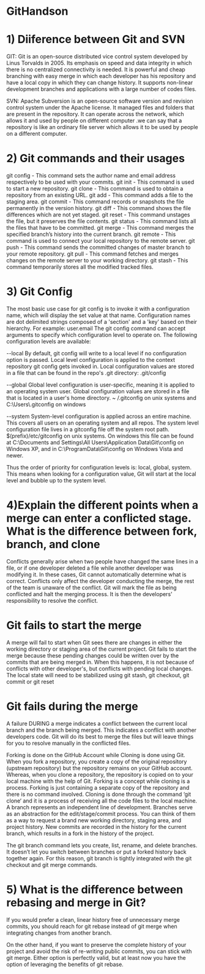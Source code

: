 # GitHandson


# 1) Diiference between Git and SVN

  GIT: Git is an open-source distributed vice control system developed by Linus Torvalds in 2005. Its emphasis on speed and data integrity in which there is no centralized     connectivity is needed. It is powerful and cheap branching with easy merge in which each developer has his repository and have a local copy in which they can change history. It  supports non-linear development branches and applications with a large number of codes files.
    
  SVN: Apache Subversion is an open-source software version and revision control system under the Apache license. It managed files and folders that are present in the  repository. It can operate across the network, which allows it and used by people on different computer .we can say that a repository is like an ordinary file server which allows it to be used by people on a different computer.
    
# 2) Git commands and their usages

  git config - This command sets the author name and email address respectively to be used with your commits.
  git init - This command is used to start a new repository.
  git clone - This command is used to obtain a repository from an existing URL.
  git add - This command adds a file to the staging area.
  git commit - This command records or snapshots the file permanently in the version history.
  git diff - This command shows the file differences which are not yet staged.
  git reset - This command unstages the file, but it preserves the file contents.
  git status - This command lists all the files that have to be committed.
  git merge - This command merges the specified branch’s history into the current branch.
  git remote - This command is used to connect your local repository to the remote server.
  git push - This command sends the committed changes of master branch to your remote repository.
  git pull - This command fetches and merges changes on the remote server to your working directory.
  git stash - This command temporarily stores all the modified tracked files.
  
 # 3) Git Config
 The most basic use case for git config is to invoke it with a configuration name, which will display the set value at that name. Configuration names are dot delimited strings composed of a 'section' and a 'key' based on their hierarchy. For example: user.email
 The git config command can accept arguments to specify which configuration level to operate on. The following configuration levels are available:

--local
By default, git config will write to a local level if no configuration option is passed. Local level configuration is applied to the context repository git config gets invoked in. Local configuration values are stored in a file that can be found in the repo's .git directory: .git/config
 

 --global
Global level configuration is user-specific, meaning it is applied to an operating system user. Global configuration values are stored in a file that is located in a user's home directory. ~ /.gitconfig on unix systems and C:\Users\\.gitconfig on windows
 

 --system
System-level configuration is applied across an entire machine. This covers all users on an operating system and all repos. The system level configuration file lives in a gitconfig file off the system root path. $(prefix)/etc/gitconfig on unix systems. On windows this file can be found at C:\Documents and Settings\All Users\Application Data\Git\config on Windows XP, and in C:\ProgramData\Git\config on Windows Vista and newer.

Thus the order of priority for configuration levels is: local, global, system. This means when looking for a configuration value, Git will start at the local level and bubble up to the system level.

# 4)Explain the different points when a merge can enter a conflicted stage. What is the difference between fork, branch, and clone

Conflicts generally arise when two people have changed the same lines in a file, or if one developer deleted a file while another developer was modifying it. In these cases, Git cannot automatically determine what is correct. Conflicts only affect the developer conducting the merge, the rest of the team is unaware of the conflict. Git will mark the file as being conflicted and halt the merging process. It is then the developers' responsibility to resolve the conflict.
   # Git fails to start the merge
   A merge will fail to start when Git sees there are changes in either the working directory or staging area of the current project. Git fails to start the merge because these pending changes could be written over by the commits that are being merged in. When this happens, it is not because of conflicts with other developer's, but conflicts with pending local changes. The local state will need to be stabilized using git stash, git checkout, git commit or git reset
   
   # Git fails during the merge
   A failure DURING a merge indicates a conflict between the current local branch and the branch being merged. This indicates a conflict with another developers code. Git will do its best to merge the files but will leave things for you to resolve manually in the conflicted files.
   
   Forking is done on the GitHub Account while Cloning is done using Git. When you fork a repository, you create a copy of the original repository (upstream repository) but the repository remains on your GitHub account. Whereas, when you clone a repository, the repository is copied on to your local machine with the help of Git.
   Forking is a concept while cloning is a process. Forking is just containing a separate copy of the repository and there is no command involved. Cloning is done through the command ‘git clone‘ and it is a process of receiving all the code files to the local machine.
   A branch represents an independent line of development. Branches serve as an abstraction for the edit/stage/commit process. You can think of them as a way to request a brand new working directory, staging area, and project history. New commits are recorded in the history for the current branch, which results in a fork in the history of the project.

The git branch command lets you create, list, rename, and delete branches. It doesn’t let you switch between branches or put a forked history back together again. For this reason, git branch is tightly integrated with the git checkout and git merge commands.

# 5) What is the difference between rebasing and merge in Git?
 If you would prefer a clean, linear history free of unnecessary merge commits, you should reach for git rebase instead of git merge when integrating changes from another branch.

On the other hand, if you want to preserve the complete history of your project and avoid the risk of re-writing public commits, you can stick with git merge. Either option is perfectly valid, but at least now you have the option of leveraging the benefits of git rebase.
   
   
  
   


 




